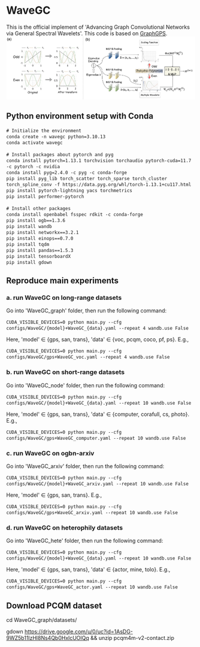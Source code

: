 # WaveGC
This is the official implement of 'Advancing Graph Convolutional Networks via General Spectral Wavelets'.
This code is based on [GraphGPS](https://github.com/rampasek/GraphGPS).
![image](https://github.com/liun-online/WaveGC/blob/main/WaveGC_model.png)

## Python environment setup with Conda
```
# Initialize the environment
conda create -n wavegc python=3.10.13
conda activate wavegc

# Install packages about pytorch and pyg
conda install pytorch=1.13.1 torchvision torchaudio pytorch-cuda=11.7 -c pytorch -c nvidia
conda install pyg=2.4.0 -c pyg -c conda-forge
pip install pyg_lib torch_scatter torch_sparse torch_cluster torch_spline_conv -f https://data.pyg.org/whl/torch-1.13.1+cu117.html
pip install pytorch-lightning yacs torchmetrics
pip install performer-pytorch

# Install other packages
conda install openbabel fsspec rdkit -c conda-forge
pip install ogb==1.3.6
pip install wandb
pip install networkx==3.2.1
pip install einops==0.7.0
pip install tqdm
pip install pandas==1.5.3
pip install tensorboardX
pip install gdown
```

## Reproduce main experiments
### a. run WaveGC on long-range datasets
Go into 'WaveGC_graph' folder, then run the following command:
```
CUDA_VISIBLE_DEVICES=0 python main.py --cfg configs/WaveGC/{model}+WaveGC_{data}.yaml --repeat 4 wandb.use False
```
Here, 'model' $\in$ {gps, san, trans}, 'data' $\in$ {voc, pcqm, coco, pf, ps}. E.g.,
```
CUDA_VISIBLE_DEVICES=0 python main.py --cfg configs/WaveGC/gps+WaveGC_voc.yaml --repeat 4 wandb.use False
```

### b. run WaveGC on short-range datasets
Go into 'WaveGC_node' folder, then run the following command:
```
CUDA_VISIBLE_DEVICES=0 python main.py --cfg configs/WaveGC/{model}+WaveGC_{data}.yaml --repeat 10 wandb.use False
```
Here, 'model' $\in$ {gps, san, trans}, 'data' $\in$ {computer, corafull, cs, photo}. E.g.,
```
CUDA_VISIBLE_DEVICES=0 python main.py --cfg configs/WaveGC/gps+WaveGC_computer.yaml --repeat 10 wandb.use False
```

### c. run WaveGC on ogbn-arxiv
Go into 'WaveGC_arxiv' folder, then run the following command:
```
CUDA_VISIBLE_DEVICES=0 python main.py --cfg configs/WaveGC/{model}+WaveGC_arxiv.yaml --repeat 10 wandb.use False
```
Here, 'model' $\in$ {gps, san, trans}. E.g.,
```
CUDA_VISIBLE_DEVICES=0 python main.py --cfg configs/WaveGC/gps+WaveGC_arxiv.yaml --repeat 10 wandb.use False
```
### d. run WaveGC on heterophily datasets
Go into 'WaveGC_hete' folder, then run the following command:
```
CUDA_VISIBLE_DEVICES=0 python main.py --cfg configs/WaveGC/{model}+WaveGC_{data}.yaml --repeat 10 wandb.use False
```
Here, 'model' $\in$ {gps, san, trans}, 'data' $\in$ {actor, mine, tolo}. E.g.,
```
CUDA_VISIBLE_DEVICES=0 python main.py --cfg configs/WaveGC/gps+WaveGC_actor.yaml --repeat 10 wandb.use False
```

## Download PCQM dataset
cd WaveGC_graph/datasets/

gdown https://drive.google.com/u/0/uc?id=1AsDG-9WZ5b11lzHl8Ns4Qb0HxlcUOlQq && unzip pcqm4m-v2-contact.zip
